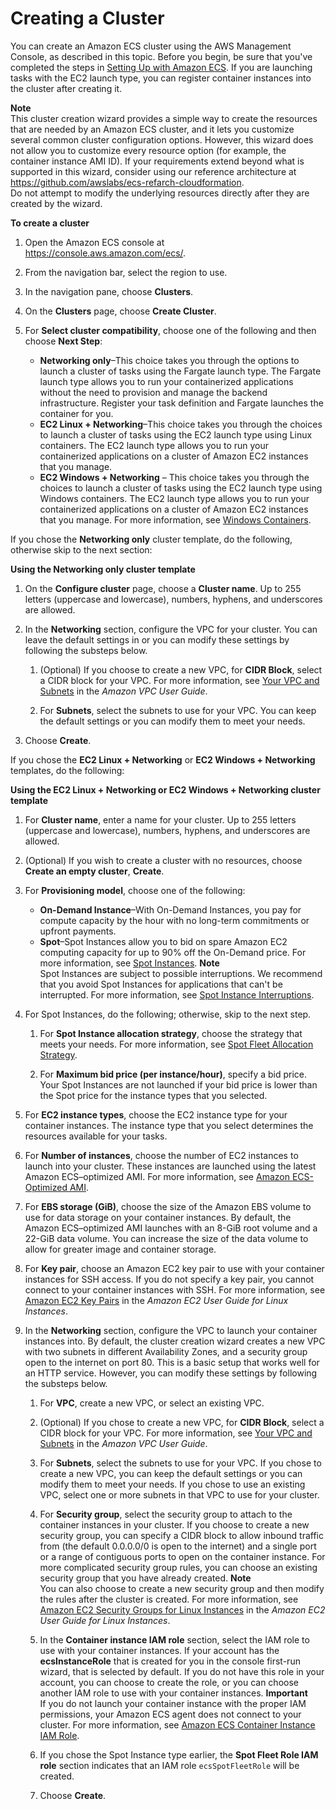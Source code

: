 # Creating a Cluster<a name="create_cluster"></a>

You can create an Amazon ECS cluster using the AWS Management Console, as described in this topic\. Before you begin, be sure that you've completed the steps in [Setting Up with Amazon ECS](get-set-up-for-amazon-ecs.md)\. If you are launching tasks with the EC2 launch type, you can register container instances into the cluster after creating it\.

**Note**  
This cluster creation wizard provides a simple way to create the resources that are needed by an Amazon ECS cluster, and it lets you customize several common cluster configuration options\. However, this wizard does not allow you to customize every resource option \(for example, the container instance AMI ID\)\. If your requirements extend beyond what is supported in this wizard, consider using our reference architecture at [https://github\.com/awslabs/ecs\-refarch\-cloudformation](https://github.com/awslabs/ecs-refarch-cloudformation)\.  
Do not attempt to modify the underlying resources directly after they are created by the wizard\.

**To create a cluster**

1. Open the Amazon ECS console at [https://console\.aws\.amazon\.com/ecs/](https://console.aws.amazon.com/ecs/)\.

1. From the navigation bar, select the region to use\.

1. In the navigation pane, choose **Clusters**\.

1. On the **Clusters** page, choose **Create Cluster**\.

1. For **Select cluster compatibility**, choose one of the following and then choose **Next Step**:
   + **Networking only**–This choice takes you through the options to launch a cluster of tasks using the Fargate launch type\. The Fargate launch type allows you to run your containerized applications without the need to provision and manage the backend infrastructure\. Register your task definition and Fargate launches the container for you\.
   + **EC2 Linux \+ Networking**–This choice takes you through the choices to launch a cluster of tasks using the EC2 launch type using Linux containers\. The EC2 launch type allows you to run your containerized applications on a cluster of Amazon EC2 instances that you manage\.
   + **EC2 Windows \+ Networking** – This choice takes you through the choices to launch a cluster of tasks using the EC2 launch type using Windows containers\. The EC2 launch type allows you to run your containerized applications on a cluster of Amazon EC2 instances that you manage\. For more information, see [Windows Containers](ECS_Windows.md)\.

If you chose the **Networking only** cluster template, do the following, otherwise skip to the next section:

**Using the **Networking only** cluster template**

1. On the **Configure cluster** page, choose a **Cluster name**\. Up to 255 letters \(uppercase and lowercase\), numbers, hyphens, and underscores are allowed\.

1. In the **Networking** section, configure the VPC for your cluster\. You can leave the default settings in or you can modify these settings by following the substeps below\.

   1. \(Optional\) If you choose to create a new VPC, for **CIDR Block**, select a CIDR block for your VPC\. For more information, see [Your VPC and Subnets](http://docs.aws.amazon.com/AmazonVPC/latest/UserGuide/VPC_Subnets.html) in the *Amazon VPC User Guide*\.

   1. For **Subnets**, select the subnets to use for your VPC\. You can keep the default settings or you can modify them to meet your needs\.

1. Choose **Create**\.

If you chose the **EC2 Linux \+ Networking** or **EC2 Windows \+ Networking** templates, do the following:

**Using the **EC2 Linux \+ Networking** or **EC2 Windows \+ Networking** cluster template**

1. For **Cluster name**, enter a name for your cluster\. Up to 255 letters \(uppercase and lowercase\), numbers, hyphens, and underscores are allowed\.

1. \(Optional\) If you wish to create a cluster with no resources, choose **Create an empty cluster**, **Create**\.

1. For **Provisioning model**, choose one of the following:
   + **On\-Demand Instance**–With On\-Demand Instances, you pay for compute capacity by the hour with no long\-term commitments or upfront payments\.
   + **Spot**–Spot Instances allow you to bid on spare Amazon EC2 computing capacity for up to 90% off the On\-Demand price\. For more information, see [Spot Instances](http://docs.aws.amazon.com/AWSEC2/latest/UserGuide//using-spot-instances.html)\.
**Note**  
Spot Instances are subject to possible interruptions\. We recommend that you avoid Spot Instances for applications that can't be interrupted\. For more information, see [Spot Instance Interruptions](http://docs.aws.amazon.com/AWSEC2/latest/UserGuide//spot-interruptions.html)\.

1. For Spot Instances, do the following; otherwise, skip to the next step\.

   1. For **Spot Instance allocation strategy**, choose the strategy that meets your needs\. For more information, see [Spot Fleet Allocation Strategy](http://docs.aws.amazon.com/AWSEC2/latest/UserGuide//spot-fleet.html#spot-fleet-allocation-strategy)\.

   1. For **Maximum bid price \(per instance/hour\)**, specify a bid price\. Your Spot Instances are not launched if your bid price is lower than the Spot price for the instance types that you selected\.

1. For **EC2 instance types**, choose the EC2 instance type for your container instances\. The instance type that you select determines the resources available for your tasks\.

1. For **Number of instances**, choose the number of EC2 instances to launch into your cluster\. These instances are launched using the latest Amazon ECS–optimized AMI\. For more information, see [Amazon ECS\-Optimized AMI](ecs-optimized_AMI.md)\.

1. For **EBS storage \(GiB\)**, choose the size of the Amazon EBS volume to use for data storage on your container instances\. By default, the Amazon ECS–optimized AMI launches with an 8\-GiB root volume and a 22\-GiB data volume\. You can increase the size of the data volume to allow for greater image and container storage\.

1. For **Key pair**, choose an Amazon EC2 key pair to use with your container instances for SSH access\. If you do not specify a key pair, you cannot connect to your container instances with SSH\. For more information, see [Amazon EC2 Key Pairs](http://docs.aws.amazon.com/AWSEC2/latest/UserGuide/ec2-key-pairs.html) in the *Amazon EC2 User Guide for Linux Instances*\.

1. In the **Networking** section, configure the VPC to launch your container instances into\. By default, the cluster creation wizard creates a new VPC with two subnets in different Availability Zones, and a security group open to the internet on port 80\. This is a basic setup that works well for an HTTP service\. However, you can modify these settings by following the substeps below\.

   1. For **VPC**, create a new VPC, or select an existing VPC\.

   1. \(Optional\) If you chose to create a new VPC, for **CIDR Block**, select a CIDR block for your VPC\. For more information, see [Your VPC and Subnets](http://docs.aws.amazon.com/AmazonVPC/latest/UserGuide/VPC_Subnets.html) in the *Amazon VPC User Guide*\.

   1. For **Subnets**, select the subnets to use for your VPC\. If you chose to create a new VPC, you can keep the default settings or you can modify them to meet your needs\. If you chose to use an existing VPC, select one or more subnets in that VPC to use for your cluster\.

   1. For **Security group**, select the security group to attach to the container instances in your cluster\. If you choose to create a new security group, you can specify a CIDR block to allow inbound traffic from \(the default 0\.0\.0\.0/0 is open to the internet\) and a single port or a range of contiguous ports to open on the container instance\. For more complicated security group rules, you can choose an existing security group that you have already created\.
**Note**  
You can also choose to create a new security group and then modify the rules after the cluster is created\. For more information, see [Amazon EC2 Security Groups for Linux Instances](http://docs.aws.amazon.com/AWSEC2/latest/UserGuide/using-network-security.html) in the *Amazon EC2 User Guide for Linux Instances*\.

   1. In the **Container instance IAM role** section, select the IAM role to use with your container instances\. If your account has the **ecsInstanceRole** that is created for you in the console first\-run wizard, that is selected by default\. If you do not have this role in your account, you can choose to create the role, or you can choose another IAM role to use with your container instances\.
**Important**  
If you do not launch your container instance with the proper IAM permissions, your Amazon ECS agent does not connect to your cluster\. For more information, see [Amazon ECS Container Instance IAM Role](instance_IAM_role.md)\.

   1. If you chose the Spot Instance type earlier, the **Spot Fleet Role IAM role** section indicates that an IAM role `ecsSpotFleetRole` will be created\.

   1. Choose **Create**\.